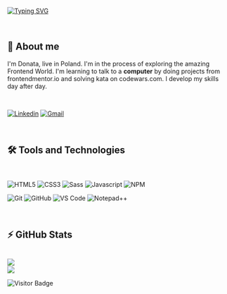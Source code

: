 [![Typing SVG](https://readme-typing-svg.herokuapp.com?color=4250F7&size=40&center=true&vCenter=true&width=801&lines=Hello+World!+%F0%9F%91%8B;My+name+is+Donata;Nice+to+meet+you+%F0%9F%98%8A)](https://git.io/typing-svg)

<br>

## 🙍 About me

I'm Donata, live in Poland. I'm in the process of exploring the amazing Frontend World. I'm learning to talk to a <b>computer</b> by doing projects from frontendmentor.io and solving kata on codewars.com. I develop my skills day after day.

<br>

[![Linkedin](https://img.shields.io/badge/-LinkedIn-blue?style=for-the-badge&logo=Linkedin&logoColor=white&link=https://www.linkedin.com/in/donata-bruderek-10732a17b/)](https://www.linkedin.com/in/donata-bruderek-10732a17b/) [![Gmail](https://img.shields.io/badge/-Gmail-D14836?style=for-the-badge&logo=Gmail&logoColor=white&link=mailto:donataqbruderek@gmail.com)](mailto:donataqbruderek@gmail.com)

<br>

## 🛠️ Tools and Technologies

<br>

![HTML5](https://img.shields.io/badge/-HTML5-E34F26?style=flat-square&logo=html5&logoColor=white) ![CSS3](https://img.shields.io/badge/-CSS3-1572B6?style=flat-square&logo=css3&link=https://github.com/olafsulich/) ![Sass](https://img.shields.io/badge/-Sass-black?style=flat-square&logo=Sass&logoColor=pink) ![Javascript](https://img.shields.io/badge/JavaScript-F0DB4F?style=flat-square&logo=javascript&logoColor=323330) ![NPM](https://img.shields.io/badge/npm-CB3837?style=flat-square&logo=npm&logoColor=white) 

 ![Git](https://img.shields.io/badge/-Git-black?style=flat-square&logo=git) ![GitHub](https://img.shields.io/badge/-GitHub-181717?style=flat-square&logo=github) ![VS Code](https://img.shields.io/badge/-VS%20Code-007ACC?style=flat-square&logo=visual-studio-code) ![Notepad++](https://img.shields.io/badge/Notepad++-90E59A.svg?style=flat-square&logo=notepad%2B%2B&logoColor=black)
  
<br>

## ⚡ GitHub Stats

<br>

<img align="left" src="https://github-readme-stats.vercel.app/api?username=DonataB&show_icons=true&count_private=true&theme=tokyonight" />

<br> 

<img src="https://github-readme-stats.vercel.app/api/top-langs/?username=DonataB&layout=compact&count_private=true&theme=tokyonight" />

<!-- <img src="https://wakatime.com/share/@Donata/a866f172-47af-4c33-9ed2-8faa74cde6fd.svg">
-->


![Visitor Badge](https://visitor-badge.laobi.icu/badge?page_id=DonataB)

